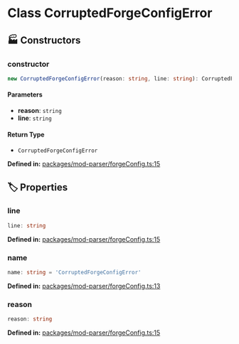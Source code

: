 # Class CorruptedForgeConfigError

## 🏭 Constructors

### constructor

```ts
new CorruptedForgeConfigError(reason: string, line: string): CorruptedForgeConfigError
```
#### Parameters

- **reason**: `string`
- **line**: `string`
#### Return Type

- `CorruptedForgeConfigError`

<p style="font-size: 14px; color: var(--vp-c-text-2)">
<strong>Defined in:</strong> <a href="https://github.com/voxelum/minecraft-launcher-core-node/blob/master/packages/mod-parser/forgeConfig.ts#L15" target="_blank" rel="noreferrer">packages/mod-parser/forgeConfig.ts:15</a>
</p>


## 🏷️ Properties

### line <Badge type="tip" text="readonly" />

```ts
line: string
```
<p style="font-size: 14px; color: var(--vp-c-text-2)">
<strong>Defined in:</strong> <a href="https://github.com/voxelum/minecraft-launcher-core-node/blob/master/packages/mod-parser/forgeConfig.ts#L15" target="_blank" rel="noreferrer">packages/mod-parser/forgeConfig.ts:15</a>
</p>


### name

```ts
name: string = 'CorruptedForgeConfigError'
```
<p style="font-size: 14px; color: var(--vp-c-text-2)">
<strong>Defined in:</strong> <a href="https://github.com/voxelum/minecraft-launcher-core-node/blob/master/packages/mod-parser/forgeConfig.ts#L13" target="_blank" rel="noreferrer">packages/mod-parser/forgeConfig.ts:13</a>
</p>


### reason <Badge type="tip" text="readonly" />

```ts
reason: string
```
<p style="font-size: 14px; color: var(--vp-c-text-2)">
<strong>Defined in:</strong> <a href="https://github.com/voxelum/minecraft-launcher-core-node/blob/master/packages/mod-parser/forgeConfig.ts#L15" target="_blank" rel="noreferrer">packages/mod-parser/forgeConfig.ts:15</a>
</p>


